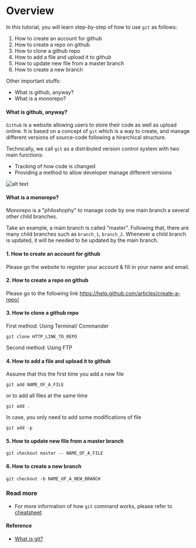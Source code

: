 # Overview

In this tutorial, you will learn step-by-step of how to use `git` as follows:

1. How to create an account for github
2. How to create a repo on github
3. How to clone a github repo
4. How to add a file and upload it to github
5. How to update new file from a master branch
6. How to create a new branch

Other important stuffs:

- What is github, anyway?
- What is a monorepo?

#### What is github, anyway?

`Github` is a website allowing users to store their code as well as upload online. It is based on a concept of `git` which is a way to create, and manage different versions of source-code
 following a hirarchical structure.

 Technically, we call `git` as a distributed version control system with two main functions:
  - Tracking of how code is changed
  - Providing a method to allow developer manage different versions

![alt text](https://github.com/PyladiesHoChiMinh/getStarted/blob/emma/guide/github_add_content/images/Centralized-Version-Control-System-Workflow-What-Is-Git-Edureka.png)
#### What is a monorepo?

Monorepo is a "philoshophy" to manage code by one main branch a several other child branches.

Take an example, a main branch is called "master". Following that, there are many child branches such as `branch_1`, `branch_2`. Whenever a child branch is updated, it will be needed to be updated by the main branch.

#### 1. How to create an account for github

Please go the website to register your account & fill in your name and email.

#### 2. How to create a repo on github

Please go to the following link <https://help.github.com/articles/create-a-repo/>

#### 3. How to clone a github repo

First method: Using Terminal/ Commander

`git clone HTTP_LINK_TO_REPO`

Second method: Using FTP

#### 4. How to add a file and upload it to github

Assume that this the first time you add a new file

`git add NAME_OF_A_FILE`

or to add all files at the same time

`git add .`

In case, you only need to add some modifications of file

`git add -p`

#### 5. How to update new file from a master branch

`git checkout master -- NAME_OF_A_FILE`

#### 6. How to create a new branch

`git checkout -b NAME_OF_A_NEW_BRANCH`

### Read more

 - For more information of how `git` command works, please refer to [cheatsheet](http://files.zeroturnaround.com/pdf/zt_git_cheat_sheet.pdf )

#### Reference

 - [What is git?](https://www.edureka.co/blog/what-is-git/)
